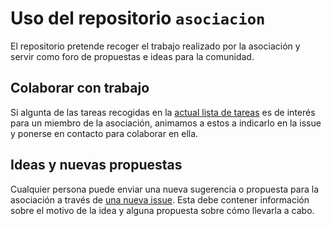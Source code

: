 # Uso del repositorio `asociacion`

El repositorio pretende recoger el trabajo realizado por la asociación y servir como foro de propuestas e ideas para la comunidad.

## Colaborar con trabajo

Si algunta de las tareas recogidas en la [actual lista de tareas](https://github.com/python-spain/asociacion/issues)
es de interés para un miembro de la asociación, animamos a estos a indicarlo en la issue y ponerse en contacto
para colaborar en ella.

## Ideas y nuevas propuestas

Cualquier persona puede enviar una nueva sugerencia o propuesta para la asociación a través de
[una nueva issue](https://github.com/python-spain/asociacion/issues/new). Esta debe contener información sobre 
el motivo de la idea y alguna propuesta sobre cómo llevarla a cabo.
